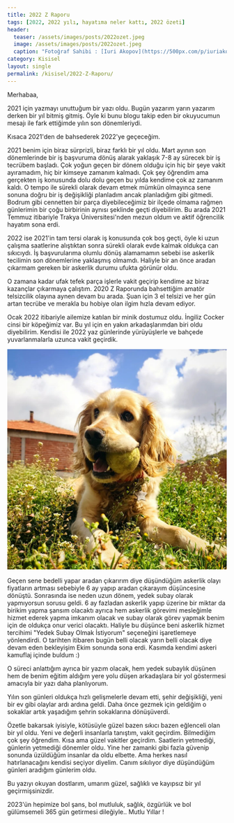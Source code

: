 ```yaml
---
title: 2022 Z Raporu
tags: [2022, 2022 yılı, hayatıma neler kattı, 2022 özeti]
header:
  teaser: /assets/images/posts/2022ozet.jpeg
  image: /assets/images/posts/2022ozet.jpeg
  caption: "Fotoğraf Sahibi : [Iuri Akopov](https://500px.com/p/iuriakopov)"
category: Kisisel
layout: single
permalink: /kisisel/2022-Z-Raporu/
---
```


Merhabaa,

2021 için yazmayı unuttuğum bir yazı oldu. Bugün yazarım yarın yazarım derken bir yıl bitmiş gitmiş. Öyle ki bunu blogu takip eden bir okuyucumun mesajı ile fark ettiğimde yılın son dönemleriydi.

Kısaca 2021'den de bahsederek 2022'ye geçeceğim.

2021 benim için biraz sürprizli, biraz farklı bir yıl oldu. Mart ayının son dönemlerinde bir iş başvuruma dönüş alarak yaklaşık 7-8 ay sürecek bir iş tecrübem başladı. Çok yoğun geçen bir dönem olduğu için hiç bir şeye vakit ayıramadım, hiç bir kimseye zamanım kalmadı. Çok şey öğrendim ama gerçekten iş konusunda dolu dolu geçen bu yılda kendime çok az zamanım kaldı. O tempo ile sürekli olarak devam etmek mümkün olmayınca sene sonuna doğru bir iş değişikliği planladım ancak planladığım gibi gitmedi. Bodrum gibi cennetten bir parça diyebileceğimiz bir ilçede olmama rağmen günlerimin bir çoğu birbirinin aynısı şeklinde geçti diyebilirim. Bu arada 2021 Temmuz itibariyle Trakya Üniversitesi'nden mezun oldum ve aktif öğrencilik hayatım sona erdi.

2022 ise 2021'in tam tersi olarak iş konusunda çok boş geçti, öyle ki uzun çalışma saatlerine alıştıktan sonra sürekli olarak evde kalmak oldukça can sıkıcıydı. İş başvurularıma olumlu dönüş alamamamın sebebi ise askerlik tecilimin son dönemlerine yaklaşmış olmamdı. Haliyle bir an önce aradan çıkarmam gereken bir askerlik durumu ufukta görünür oldu.

O zamana kadar ufak tefek parça işlerle vakit geçirip kendime az biraz kazançlar çıkarmaya çalıştım. 2020 Z Raporunda bahsettiğim amatör telsizcilik olayına aynen devam bu arada. Şuan için 3 el telsizi ve her gün artan tecrübe ve merakla bu hobiye olan ilgim hızla devam ediyor.

Ocak 2022 itibariyle ailemize katılan bir minik dostumuz oldu. İngiliz Cocker cinsi bir köpeğimiz var. Bu yıl için en yakın arkadaşlarımdan biri oldu diyebilirim. Kendisi ile 2022 yaz günlerinde yürüyüşlerle ve bahçede yuvarlanmalarla uzunca vakit geçirdik.

![Limon](/assets/images/posts/yazi/limon.jpeg)

Geçen sene bedelli yapar aradan çıkarırım diye düşündüğüm askerlik olayı fiyatların artması sebebiyle 6 ay yapıp aradan çıkarayım düşüncesine dönüştü. Sonrasında ise neden uzun dönem, yedek subay olarak yapmıyorsun sorusu geldi. 6 ay fazladan askerlik yapıp üzerine bir miktar da birikim yapma şansım olacaktı ayrıca hem askerlik görevimi mesleğimle hizmet ederek yapma imkanım olacak ve subay olarak görev yapmak benim için de oldukça onur verici olacaktı. Haliyle bu düşünce beni askerlik hizmet tercihimi "Yedek Subay Olmak İstiyorum" seçeneğini işaretlemeye yönlendirdi. O tarihten itibaren bugün belli olacak yarın belli olacak diye devam eden bekleyişim Ekim sonunda sona erdi. Kasımda kendimi askeri kamuflaj içinde buldum :)

O süreci anlattığım ayrıca bir yazım olacak, hem yedek subaylık düşünen hem de benim eğitim aldığım yere yolu düşen arkadaşlara bir yol göstermesi amacıyla bir yazı daha planlıyorum.

Yılın son günleri oldukça hızlı gelişmelerle devam etti, şehir değişikliği, yeni bir ev gibi olaylar ardı ardına geldi. Daha önce gezmek için geldiğim o sokaklar artık yaşadığım şehrin sokaklarına dönüşüverdi.

Özetle bakarsak iyisiyle, kötüsüyle güzel bazen sıkıcı bazen eğlenceli olan bir yıl oldu. Yeni ve değerli insanlarla tanıştım, vakit geçirdim. Bilmediğim çok şey öğrendim. Kısa ama güzel vakitler geçirdim. Saatlerin yetmediği, günlerin yetmediği dönemler oldu. Yine her zamanki gibi fazla güvenip sonunda üzüldüğüm insanlar da oldu elbette. Ama herkes nasıl hatırlanacağını kendisi seçiyor diyelim. Canım sıkılıyor diye düşündüğüm günleri aradığım günlerim oldu.

Bu yazıyı okuyan dostlarım, umarım güzel, sağlıklı ve kayıpsız bir yıl geçirmişsinizdir.

2023'ün hepimize bol şans, bol mutluluk, sağlık, özgürlük ve bol gülümsemeli 365 gün getirmesi dileğiyle.. Mutlu Yıllar !
